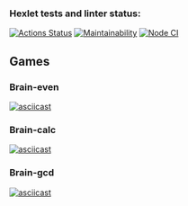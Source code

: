 ### Hexlet tests and linter status:
[![Actions Status](https://github.com/oiv84/frontend-project-lvl1/workflows/hexlet-check/badge.svg)](https://github.com/oiv84/frontend-project-lvl1/actions)
[![Maintainability](https://api.codeclimate.com/v1/badges/a99a88d28ad37a79dbf6/maintainability)](https://codeclimate.com/github/codeclimate/codeclimate/maintainability)
[![Node CI](https://github.com/oiv84/frontend-project-lvl1/workflows/Node%20CI/badge.svg)](https://github.com/oiv84/frontend-project-lvl1/actions)

## Games
### Brain-even
[![asciicast](https://asciinema.org/a/425766.svg)](https://asciinema.org/a/425766)

### Brain-calc
[![asciicast](https://asciinema.org/a/05ZttJdbsBKf4EQ4lsOYZkzQT.svg)](https://asciinema.org/a/05ZttJdbsBKf4EQ4lsOYZkzQT)
### Brain-gcd
[![asciicast](https://asciinema.org/a/0BVXgb5o2oPjDJySx6GP3KZrp.svg)](https://asciinema.org/a/0BVXgb5o2oPjDJySx6GP3KZrp)
